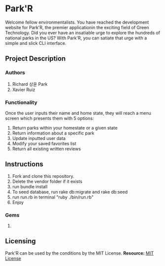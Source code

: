 # Park'R

Welcome fellow environmentalists. You have reached the development website for Park'R, the premier applicationin the exciting field of Green Technology. 
Did you ever have an insatiable urge to explore the hundreds of national parks in the US? With Park'R, you can satiate that urge with a simple and slick CLI interface.

## Project Description

### Authors
1. Richard 상윤 Park
2. Xavier Ruiz

### Functionality
Once the user inputs their name and home state, they will reach a menu screen which presents them with 5 options:

1. Return parks within your homestate or a given state
2. Return information about a specific park
3. Update inputted user data
4. Modify your saved favorites list
5. Return all existing written reviews


## Instructions

1. Fork and clone this repository.
2. Delete the vendor folder if it exists
3. run bundle install 
4. To seed database, run rake db:migrate and rake db:seed
5. run run.rb in terminal "ruby ./bin/run.rb"
6. Enjoy

### Gems
1. 


## Licensing
  Park'R can be used by the conditions by the MIT License.
  **Resource:** [MIT License](https://opensource.org/licenses/MIT)